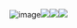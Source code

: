 ![image](https://hauntedmansion.crd.co/assets/images/gallery08/7973a791.png?v=6c91951f)![](https://hauntedmansion.crd.co/assets/images/gallery08/7275e38b.png?v=6c91951f)![]([https://hauntedmansion.crd.co/assets/images/gallery08/9130edec.png?v=6c91951f)![](https://hauntedmansion.crd.co/assets/images/gallery08/9130edec.png?v=6c91951f)


